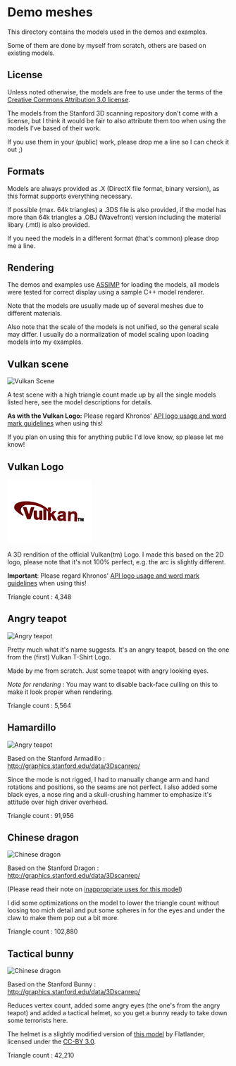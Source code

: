 # Demo meshes

This directory contains the models used in the demos and examples.

Some of them are done by myself from scratch, others are based on existing models.

## License

Unless noted otherwise, the models are free to use under the terms of the [Creative Commons Attribution 3.0 license](http://creativecommons.org/licenses/by/3.0/).

The models from the Stanford 3D scanning repository don't come with a license, but I think it would be fair to also attribute them too when using the models I've based of their work.

If you use them in your (public) work, please drop me a line so I can check it out ;)

## Formats

Models are always provided as .X (DirectX file format, binary version), as this format supports everything necessary.

If possible (max. 64k triangles) a .3DS file is also provided, if the model has more than 64k triangles a .OBJ (Wavefront) version including the material libary (.mtl) is also provided.

If you need the models in a different format (that's common) please drop me a line.

## Rendering

The demos and examples use [ASSIMP](http://assimp.sourceforge.net/) for loading the models, all models were tested for correct display using a sample C++ model renderer.

Note that the models are usually made up of several meshes due to different materials.

Also note that the scale of the models is not unified, so the general scale may differ. I usually do a normalization of model scaling upon loading models into my examples.


## Vulkan scene
<img src="./images/vulkanscene.png" alt="Vulkan Scene" width="192px">

A test scene with a high triangle count made up by all the single models listed here, see the model descriptions for details.

**As with the Vulkan Logo:** Please regard Khronos' [API logo usage and word mark guidelines](https://www.khronos.org/legal/trademarks/) when using this!

If you plan on using this for anything public I'd love know, sp please let me know!


## Vulkan Logo
<img src="./images/vulkanlogo.png" alt="Vulkan logo" width="192px">

A 3D rendition of the official Vulkan(tm) Logo. I made this based on the 2D logo, please note that it's not 100% perfect, e.g. the arc is slightly different.

**Important**: Please regard Khronos' [API logo usage and word mark guidelines](https://www.khronos.org/legal/trademarks/) when using this!

Triangle count : 4,348

## Angry teapot
<img src="./images/angryteapot.png" alt="Angry teapot" width="192px">

Pretty much what it's name suggests. It's an angry teapot, based on the one from the (first) Vulkan T-Shirt Logo.

Made by me from scratch. Just some teapot with angry looking eyes.

*Note for rendering* : You may want to disable back-face culling on this to make it look proper when rendering.

Triangle count : 5,564

## Hamardillo
<img src="./images/hammardillo.png" alt="Angry teapot" width="192px">

Based on the Stanford Armadillo : http://graphics.stanford.edu/data/3Dscanrep/

Since the mode is not rigged, I had to manually change arm and hand rotations and positions, so the seams are not perfect.
I also added some black eyes, a nose ring and a skull-crushing hammer to emphasize it's attitude over high driver overhead.

Triangle count : 91,956

## Chinese dragon
<img src="./images/chinesedragon.png" alt="Chinese dragon" width="192px">

Based on the Stanford Dragon : http://graphics.stanford.edu/data/3Dscanrep/

(Please read their note on [inappropriate uses for this model](http://graphics.stanford.edu/data/3Dscanrep/#uses))

I did some optimizations on the model to lower the triangle count without loosing too mich detail and put some spheres in for the eyes and under the claw to make them pop out a bit more.

Triangle count : 102,880

## Tactical bunny
<img src="./images/tacticalbunny.png" alt="Chinese dragon" width="192px">

Based on the Stanford Bunny : http://graphics.stanford.edu/data/3Dscanrep/

Reduces vertex count, added some angry eyes (the one's from the angry teapot) and added a tactical helmet, so you get a bunny ready to take down some terrorists here.

The helmet is a slightly modified version of [this model](http://opengameart.org/content/helmet) by Flatlander, licensed under the [CC-BY 3.0](http://creativecommons.org/licenses/by/3.0/).

Triangle count : 42,210
